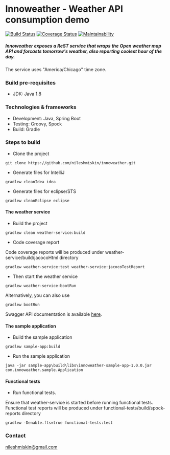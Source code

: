 # Innoweather - Weather API consumption demo

[![Build Status](https://travis-ci.org/nileshmiskin/innoweather.svg?branch=master)](https://travis-ci.org/nileshmiskin/innoweather) [![Coverage Status](https://coveralls.io/repos/github/nileshmiskin/innoweather/badge.svg?branch=master)](https://coveralls.io/github/nileshmiskin/innoweather?branch=master) [![Maintainability](https://api.codeclimate.com/v1/badges/37dc67a264980936f16e/maintainability)](https://codeclimate.com/github/nileshmiskin/innoweather/maintainability)

##### Innoweather exposes a ReST service that wraps the Open weather map API and forcasts tomorrow's weather, also reporting coolest hour of the day.
The service uses "America/Chicago" time zone.

### Build pre-requisites
- JDK: Java 1.8

### Technologies & frameworks
- Development: Java, Spring Boot
- Testing: Groovy, Spock
- Build: Gradle

### Steps to build
- Clone the project
```
git clone https://github.com/nileshmiskin/innoweather.git
```

- Generate files for IntelliJ
```
gradlew cleanIdea idea
```
- Generate files for eclipse/STS
```
gradlew cleanEclipse eclipse
```
#### The weather service
- Build the project
```
gradlew clean weather-service:build
```
- Code coverage report

Code coverage reports will be produced under weather-service/build/jacocoHtml directory
```
gradlew weather-service:test weather-service:jacocoTestReport
```
- Then start the weather service
```
gradlew weather-service:bootRun
```
Alternatively, you can also use
```
gradlew bootRun
```
Swagger API documentation is available [here](http://localhost:8080/swagger-ui.html).
#### The sample application
- Build the sample application
```
gradlew sample-app:build
```
- Run the sample application
```
java -jar sample-app\build\libs\innoweather-sample-app-1.0.0.jar com.innoweather.sample.Application
```

#### Functional tests
- Run functional tests.

Ensure that weather-service is started before running functional tests.
Functional test reports will be produced under functional-tests/build/spock-reports directory
```
gradlew -Denable.fts=true functional-tests:test
```
### Contact
nileshmiskin@gmail.com
